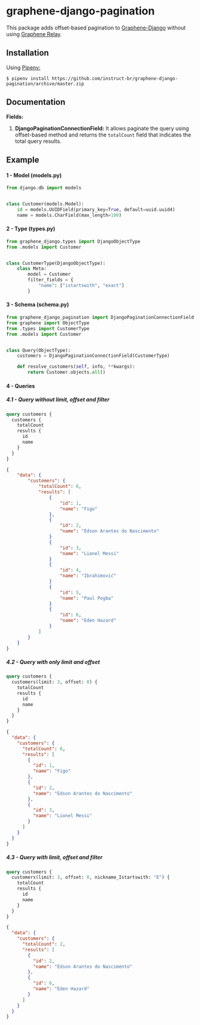 # graphene-django-pagination

This package adds offset-based pagination to [Graphene-Django](https://docs.graphene-python.org/projects/django/en/latest/) without using [Graphene Relay](https://docs.graphene-python.org/en/latest/relay/).

## Installation

Using [Pipenv:](https://github.com/pypa/pipenv)

    $ pipenv install https://github.com/instruct-br/graphene-django-pagination/archive/master.zip

## Documentation

**Fields:**

1.  **DjangoPaginationConnectionField:** It allows paginate the query using offset-based method and returns the `totalCount` field that indicates the total query results.

## Example

#### 1 - Model (models.py)

```python
from django.db import models


class Customer(models.Model):
    id = models.UUIDField(primary_key=True, default=uuid.uuid4)
    name = models.CharField(max_length=100)
```

#### 2 - Type (types.py)

```python
from graphene_django.types import DjangoObjectType
from .models import Customer


class CustomerType(DjangoObjectType):
    class Meta:
        model = Customer
        filter_fields = {
            "name": ["istartswith", "exact"]
        }
```

#### 3 - Schema (schema.py)

```python
from graphene_django_pagination import DjangoPaginationConnectionField
from graphene import ObjectType
from .types import CustomerType
from .models import Customer


class Query(ObjectType):
    customers = DjangoPaginationConnectionField(CustomerType)

    def resolve_customers(self, info, **kwargs):
        return Customer.objects.all()
```

#### 4 - Queries

##### 4.1 - Query without limit, offset and filter

```graphql
query customers {
  customers {
    totalCount
    results {
      id
      name
    }
  }
}
```

```json
{
    "data": {
        "customers": {
            "totalCount": 6,
            "results": [
                {
                    "id": 1,
                    "name": "Figo"
                },
                {
                    "id": 2,
                    "name": "Edson Arantes do Nascimento"
                }
                {
                    "id": 3,
                    "name": "Lionel Messi"
                }
                {
                    "id": 4,
                    "name": "Ibrahimović"
                }
                {
                    "id": 5,
                    "name": "Paul Pogba"
                }
                {
                    "id": 6,
                    "name": "Eden Hazard"
                }
            ]
        }
    }
}
```

##### 4.2 - Query with only limit and offset

```graphql
query customers {
  customers(limit: 3, offset: 0) {
    totalCount
    results {
      id
      name
    }
  }
}
```

```json
{
  "data": {
    "customers": {
      "totalCount": 6,
      "results": [
        {
          "id": 1,
          "name": "Figo"
        },
        {
          "id": 2,
          "name": "Edson Arantes do Nascimento"
        },
        {
          "id": 3,
          "name": "Lionel Messi"
        }
      ]
    }
  }
}
```

##### 4.3 - Query with limit, offset and filter

```graphql
query customers {
  customers(limit: 3, offset: 0, nickname_Istartswith: "E") {
    totalCount
    results {
      id
      name
    }
  }
}
```

```json
{
  "data": {
    "customers": {
      "totalCount": 2,
      "results": [
        {
          "id": 2,
          "name": "Edson Arantes do Nascimento"
        },
        {
          "id": 6,
          "name": "Eden Hazard"
        }
      ]
    }
  }
}
```
